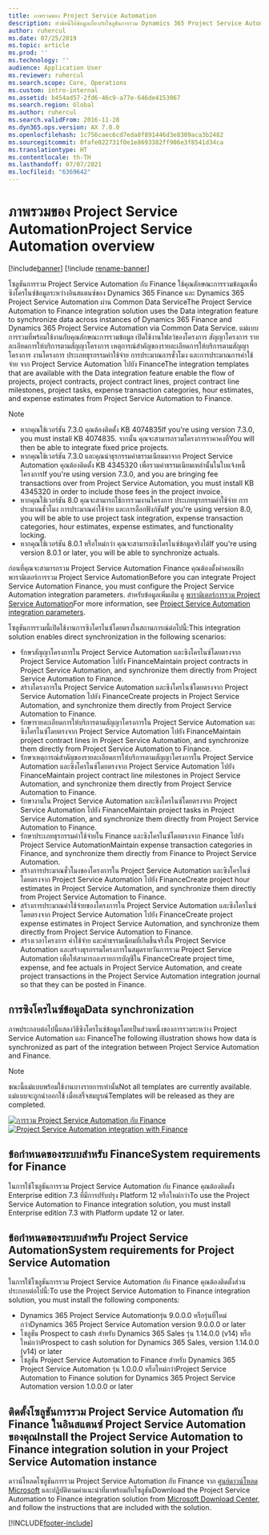 ```yaml
---
title: ภาพรวมของ Project Service Automation
description: หัวข้อนี้ให้ข้อมูลเกี่ยวกับโซลูชันการรวม Dynamics 365 Project Service Automation กับ Dynamics 365 Finance
author: ruhercul
ms.date: 07/25/2019
ms.topic: article
ms.prod: ''
ms.technology: ''
audience: Application User
ms.reviewer: ruhercul
ms.search.scope: Core, Operations
ms.custom: intro-internal
ms.assetid: b454ad57-2fd6-46c9-a77e-646de4153067
ms.search.region: Global
ms.author: ruhercul
ms.search.validFrom: 2016-11-28
ms.dyn365.ops.version: AX 7.0.0
ms.openlocfilehash: 1c756caec6cd7eda8f891446d3e8309aca3b2482
ms.sourcegitcommit: 0fafe022731f0e1e8693382ff906e3f8541d34ca
ms.translationtype: HT
ms.contentlocale: th-TH
ms.lasthandoff: 07/07/2021
ms.locfileid: "6369642"
---
```

# <a name="project-service-automation-overview"></a><span data-ttu-id="5d9c2-103">ภาพรวมของ Project Service Automation</span><span class="sxs-lookup"><span data-stu-id="5d9c2-103">Project Service Automation overview</span></span>

[!include[banner](../includes/banner.md)]
[!include [rename-banner](~/includes/cc-data-platform-banner.md)]

<span data-ttu-id="5d9c2-104">โซลูชันการรวม Project Service Automation กับ Finance ใช้คุณลักษณะการรวมข้อมูลเพื่อซิงโครไนซ์ข้อมูลระหว่างอินสแตนซ์ของ Dynamics 365 Finance และ Dynamics 365 Project Service Automation ผ่าน Common Data Service</span><span class="sxs-lookup"><span data-stu-id="5d9c2-104">The Project Service Automation to Finance integration solution uses the Data integration feature to synchronize data across instances of Dynamics 365 Finance and Dynamics 365 Project Service Automation via Common Data Service.</span></span> <span data-ttu-id="5d9c2-105">แม่แบบการรวมที่พร้อมใช้งานกับคุณลักษณะการรวมข้อมูล เปิดใช้งานโฟลว์ของโครงการ สัญญาโครงการ รายละเอียดการให้บริการตามสัญญาโครงการ เหตุการณ์สำคัญของรายละเอียดการให้บริการตามสัญญาโครงการ งานโครงการ ประเภทธุรกรรมค่าใช้จ่าย การประมาณการชั่วโมง และการประมาณการค่าใช้จ่าย จาก Project Service Automation ไปยัง Finance</span><span class="sxs-lookup"><span data-stu-id="5d9c2-105">The integration templates that are available with the Data integration feature enable the flow of projects, project contracts, project contract lines, project contract line milestones, project tasks, expense transaction categories, hour estimates, and expense estimates from Project Service Automation to Finance.</span></span>

> [!NOTE]
> - <span data-ttu-id="5d9c2-106">หากคุณใช้เวอร์ชัน 7.3.0 คุณต้องติดตั้ง KB 4074835</span><span class="sxs-lookup"><span data-stu-id="5d9c2-106">If you're using version 7.3.0, you must install KB 4074835.</span></span> <span data-ttu-id="5d9c2-107">จากนั้น คุณจะสามารถรวมโครงการราคาคงที่</span><span class="sxs-lookup"><span data-stu-id="5d9c2-107">You will then be able to integrate fixed price projects.</span></span>
> - <span data-ttu-id="5d9c2-108">หากคุณใช้เวอร์ชัน 7.3.0 และคุณนำธุรกรรมค่าธรรมเนียมมาจาก Project Service Automation คุณต้องติดตั้ง KB 4345320 เพื่อรวมค่าธรรมเนียมเหล่านั้นในใบแจ้งหนี้โครงการ</span><span class="sxs-lookup"><span data-stu-id="5d9c2-108">If you're using version 7.3.0, and you are bringing fee transactions over from Project Service Automation, you must install KB 4345320 in order to include those fees in the project invoice.</span></span>
> - <span data-ttu-id="5d9c2-109">หากคุณใช้เวอร์ชัน 8.0 คุณจะสามารถใช้การรวมงานโครงการ ประเภทธุรกรรมค่าใช้จ่าย การประมาณชั่วโมง การประมาณค่าใช้จ่าย และการล็อกฟังก์ชัน</span><span class="sxs-lookup"><span data-stu-id="5d9c2-109">If you're using version 8.0, you will be able to use project task integration, expense transaction categories, hour estimates, expense estimates, and functionality locking.</span></span>
> - <span data-ttu-id="5d9c2-110">หากคุณใช้เวอร์ชัน 8.0.1 หรือใหม่กว่า คุณจะสามารถซิงโครไนซ์ข้อมูลจริงได้</span><span class="sxs-lookup"><span data-stu-id="5d9c2-110">If you're using version 8.0.1 or later, you will be able to synchronize actuals.</span></span>

<span data-ttu-id="5d9c2-111">ก่อนที่คุณจะสามารถรวม Project Service Automation Finance คุณต้องตั้งค่าคอนฟิกพารามิเตอร์การรวม Project Service Automation</span><span class="sxs-lookup"><span data-stu-id="5d9c2-111">Before you can integrate Project Service Automation Finance, you must configure the Project Service Automation integration parameters.</span></span> <span data-ttu-id="5d9c2-112">สำหรับข้อมูลเพิ่มเติม ดู [พารามิเตอร์การรวม Project Service Automation](PSA-parameters.md)</span><span class="sxs-lookup"><span data-stu-id="5d9c2-112">For more information, see [Project Service Automation integration parameters](PSA-parameters.md).</span></span>

<span data-ttu-id="5d9c2-113">โซลูชันการรวมนี้เปิดใช้งานการซิงโครไนซ์โดยตรงในสถานการณ์ต่อไปนี้:</span><span class="sxs-lookup"><span data-stu-id="5d9c2-113">This integration solution enables direct synchronization in the following scenarios:</span></span>

- <span data-ttu-id="5d9c2-114">รักษาสัญญาโครงการใน Project Service Automation และซิงโครไนซ์โดยตรงจาก Project Service Automation ไปยัง Finance</span><span class="sxs-lookup"><span data-stu-id="5d9c2-114">Maintain project contracts in Project Service Automation, and synchronize them directly from Project Service Automation to Finance.</span></span>
- <span data-ttu-id="5d9c2-115">สร้างโครงการใน Project Service Automation และซิงโครไนซ์โดยตรงจาก Project Service Automation ไปยัง Finance</span><span class="sxs-lookup"><span data-stu-id="5d9c2-115">Create projects in Project Service Automation, and synchronize them directly from Project Service Automation to Finance.</span></span>
- <span data-ttu-id="5d9c2-116">รักษารายละเอียดการให้บริการตามสัญญาโครงการใน Project Service Automation และซิงโครไนซ์โดยตรงจาก Project Service Automation ไปยัง Finance</span><span class="sxs-lookup"><span data-stu-id="5d9c2-116">Maintain project contract lines in Project Service Automation, and synchronize them directly from Project Service Automation to Finance.</span></span>
- <span data-ttu-id="5d9c2-117">รักษาเหตุการณ์สำคัญของรายละเอียดการให้บริการตามสัญญาโครงการใน Project Service Automation และซิงโครไนซ์โดยตรงจาก Project Service Automation ไปยัง Finance</span><span class="sxs-lookup"><span data-stu-id="5d9c2-117">Maintain project contract line milestones in Project Service Automation, and synchronize them directly from Project Service Automation to Finance.</span></span>
- <span data-ttu-id="5d9c2-118">รักษางานใน Project Service Automation และซิงโครไนซ์โดยตรงจาก Project Service Automation ไปยัง Finance</span><span class="sxs-lookup"><span data-stu-id="5d9c2-118">Maintain project tasks in Project Service Automation, and synchronize them directly from Project Service Automation to Finance.</span></span>
- <span data-ttu-id="5d9c2-119">รักษาประเภทธุรกรรมค่าใช้จ่ายใน Finance และซิงโครไนซ์โดยตรงจาก Finance ไปยัง Project Service Automation</span><span class="sxs-lookup"><span data-stu-id="5d9c2-119">Maintain expense transaction categories in Finance, and synchronize them directly from Finance to Project Service Automation.</span></span>
- <span data-ttu-id="5d9c2-120">สร้างการประมาณชั่วโมงของโครงการใน Project Service Automation และซิงโครไนซ์โดยตรงจาก Project Service Automation ไปยัง Finance</span><span class="sxs-lookup"><span data-stu-id="5d9c2-120">Create project hour estimates in Project Service Automation, and synchronize them directly from Project Service Automation to Finance.</span></span>
- <span data-ttu-id="5d9c2-121">สร้างการประมาณค่าใช้จ่ายของโครงการใน Project Service Automation และซิงโครไนซ์โดยตรงจาก Project Service Automation ไปยัง Finance</span><span class="sxs-lookup"><span data-stu-id="5d9c2-121">Create project expense estimates in Project Service Automation, and synchronize them directly from Project Service Automation to Finance.</span></span>
- <span data-ttu-id="5d9c2-122">สร้างเวลาโครงการ ค่าใช้จ่าย และค่าธรรมเนียมที่เกิดขึ้นจริงใน Project Service Automation และสร้างธุรกรรมโครงการในสมุดรายวันการรวม Project Service Automation เพื่อให้สามารถลงรายการบัญชีใน Finance</span><span class="sxs-lookup"><span data-stu-id="5d9c2-122">Create project time, expense, and fee actuals in Project Service Automation, and create project transactions in the Project Service Automation integration journal so that they can be posted in Finance.</span></span>

## <a name="data-synchronization"></a><span data-ttu-id="5d9c2-123">การซิงโครไนซ์ข้อมูล</span><span class="sxs-lookup"><span data-stu-id="5d9c2-123">Data synchronization</span></span>

<span data-ttu-id="5d9c2-124">ภาพประกอบต่อไปนี้แสดงวิธีซิงโครไนซ์ข้อมูลโดยเป็นส่วนหนึ่งของการรวมระหว่าง Project Service Automation และ Finance</span><span class="sxs-lookup"><span data-stu-id="5d9c2-124">The following illustration shows how data is synchronized as part of the integration between Project Service Automation and Finance.</span></span>

> [!NOTE]
> <span data-ttu-id="5d9c2-125">ขณะนี้แม่แบบพร้อมใช้งานบางรายการเท่านั้น</span><span class="sxs-lookup"><span data-stu-id="5d9c2-125">Not all templates are currently available.</span></span> <span data-ttu-id="5d9c2-126">แม่แบบจะถูกนำออกใช้ เมื่อเสร็จสมบูรณ์</span><span class="sxs-lookup"><span data-stu-id="5d9c2-126">Templates will be released as they are completed.</span></span>

<span data-ttu-id="5d9c2-127">[![การรวม Project Service Automation กับ Finance](./media/PSA-integration.png)](./media/PSA-integration.png)</span><span class="sxs-lookup"><span data-stu-id="5d9c2-127">[![Project Service Automation integration with Finance](./media/PSA-integration.png)](./media/PSA-integration.png)</span></span>

## <a name="system-requirements-for-finance"></a><span data-ttu-id="5d9c2-128">ข้อกำหนดของระบบสำหรับ Finance</span><span class="sxs-lookup"><span data-stu-id="5d9c2-128">System requirements for Finance</span></span>

<span data-ttu-id="5d9c2-129">ในการใช้โซลูชันการรวม Project Service Automation กับ Finance คุณต้องติดตั้ง Enterprise edition 7.3 ที่มีการปรับปรุง Platform 12 หรือใหม่กว่า</span><span class="sxs-lookup"><span data-stu-id="5d9c2-129">To use the Project Service Automation to Finance integration solution, you must install Enterprise edition 7.3 with Platform update 12 or later.</span></span>

## <a name="system-requirements-for-project-service-automation"></a><span data-ttu-id="5d9c2-130">ข้อกำหนดของระบบสำหรับ Project Service Automation</span><span class="sxs-lookup"><span data-stu-id="5d9c2-130">System requirements for Project Service Automation</span></span>

<span data-ttu-id="5d9c2-131">ในการใช้โซลูชันการรวม Project Service Automation กับ Finance คุณต้องติดตั้งส่วนประกอบต่อไปนี้:</span><span class="sxs-lookup"><span data-stu-id="5d9c2-131">To use the Project Service Automation to Finance integration solution, you must install the following components:</span></span>

- <span data-ttu-id="5d9c2-132">Dynamics 365 Project Service Automationรุ่น 9.0.0.0 หรือรุ่นที่ใหม่กว่า</span><span class="sxs-lookup"><span data-stu-id="5d9c2-132">Dynamics 365 Project Service Automation version 9.0.0.0 or later</span></span>
- <span data-ttu-id="5d9c2-133">โซลูชัน Prospect to cash สำหรับ Dynamics 365 Sales รุ่น 1.14.0.0 (v14) หรือใหม่กว่า</span><span class="sxs-lookup"><span data-stu-id="5d9c2-133">Prospect to cash solution for Dynamics 365 Sales, version 1.14.0.0 (v14) or later</span></span>
- <span data-ttu-id="5d9c2-134">โซลูชัน Project Service Automation to Finance สำหรับ Dynamics 365 Project Service Automation รุ่น 1.0.0.0 หรือใหม่กว่า</span><span class="sxs-lookup"><span data-stu-id="5d9c2-134">Project Service Automation to Finance solution for Dynamics 365 Project Service Automation version 1.0.0.0 or later</span></span>

## <a name="install-the-project-service-automation-to-finance-integration-solution-in-your-project-service-automation-instance"></a><span data-ttu-id="5d9c2-135">ติดตั้งโซลูชันการรวม Project Service Automation กับ Finance ในอินสแตนซ์ Project Service Automation ของคุณ</span><span class="sxs-lookup"><span data-stu-id="5d9c2-135">Install the Project Service Automation to Finance integration solution in your Project Service Automation instance</span></span>

<span data-ttu-id="5d9c2-136">ดาวน์โหลดโซลูชันการรวม Project Service Automation กับ Finance จาก [ศูนย์ดาวน์โหลด Microsoft](https://www.microsoft.com/download/details.aspx?id=57016) และปฏิบัติตามคำแนะนำที่มาพร้อมกับโซลูชัน</span><span class="sxs-lookup"><span data-stu-id="5d9c2-136">Download the Project Service Automation to Finance integration solution from [Microsoft Download Center](https://www.microsoft.com/download/details.aspx?id=57016), and follow the instructions that are included with the solution.</span></span>


[!INCLUDE[footer-include](../includes/footer-banner.md)]